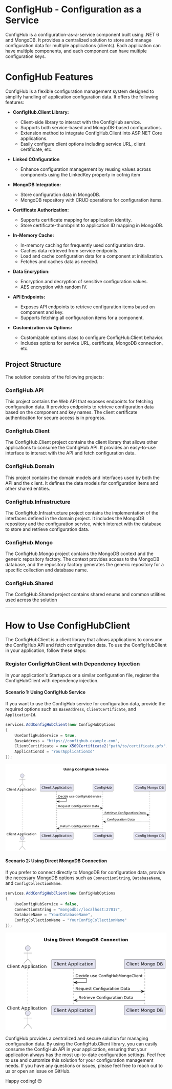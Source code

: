 # ConfigHub - Configuration as a Service

ConfigHub is a configuration-as-a-service component built using .NET 6 and MongoDB. It provides a centralized solution to store and manage configuration data for multiple applications (clients). Each application can have multiple components, and each component can have multiple configuration keys.

# ConfigHub Features

ConfigHub is a flexible configuration management system designed to simplify handling of application configuration data. It offers the following features:

- **ConfigHub.Client Library:**
  - Client-side library to interact with the ConfigHub service.
  - Supports both service-based and MongoDB-based configurations.
  - Extension method to integrate ConfigHub.Client into ASP.NET Core applications.
  - Easily configure client options including service URL, client certificate, etc.
- **Linked COnfiguration**
  - Enhance configuration management by reusing values across components using the LinkedKey property in cofnig item

- **MongoDB Integration:**
  - Store configuration data in MongoDB.
  - MongoDB repository with CRUD operations for configuration items.

- **Certificate Authorization:**
  - Supports certificate mapping for application identity.
  - Store certificate-thumbprint to application ID mapping in MongoDB.

- **In-Memory Cache:**
  - In-memory caching for frequently used configuration data.
  - Caches data retrieved from service endpoints.
  - Load and cache configuration data for a component at initialization.
  - Fetches and caches data as needed.

- **Data Encryption:**
  - Encryption and decryption of sensitive configuration values.
  - AES encryption with random IV.

- **API Endpoints:**
  - Exposes API endpoints to retrieve configuration items based on component and key.
  - Supports fetching all configuration items for a component.

- **Customization via Options:**
  - Customizable options class to configure ConfigHub.Client behavior.
  - Includes options for service URL, certificate, MongoDB connection, etc.

## Project Structure

The solution consists of the following projects:

### ConfigHub.API

This project contains the Web API that exposes endpoints for fetching configuration data. It provides endpoints to retrieve configuration data based on the component and key names. The client certificate authentication for secure access is in progress.

### ConfigHub.Client

The ConfigHub.Client project contains the client library that allows other applications to consume the ConfigHub API. It provides an easy-to-use interface to interact with the API and fetch configuration data.

### ConfigHub.Domain

This project contains the domain models and interfaces used by both the API and the client. It defines the data models for configuration items and other shared entities.

### ConfigHub.Infrastructure

The ConfigHub.Infrastructure project contains the implementation of the interfaces defined in the domain project. It includes the MongoDB repository and the configuration service, which interact with the database to store and retrieve configuration data.

### ConfigHub.Mongo

The ConfigHub.Mongo project contains the MongoDB context and the generic repository factory. The context provides access to the MongoDB database, and the repository factory generates the generic repository for a specific collection and database name.

### ConfigHub.Shared

The ConfigHub.Shared project contains shared enums and common utilities used across the solution  

---

# How to Use ConfigHubClient

The ConfigHubClient is a client library that allows applications to consume the ConfigHub API and fetch configuration data. To use the ConfigHubClient in your application, follow these steps:

### Register ConfigHubClient with Dependency Injection

In your application's Startup.cs or a similar configuration file, register the ConfigHubClient with dependency injection.

#### Scenario 1: Using ConfigHub Service

If you want to use the ConfigHub service for configuration data, provide the required options such as `BaseAddress`, `ClientCertificate`, and `ApplicationId`.

```csharp
services.AddConfigHubClient(new ConfigHubOptions
{
    UseConfigHubService = true,
    BaseAddress = "https://confighub.example.com",
    ClientCertificate = new X509Certificate2("path/to/certificate.pfx", "certificatePassword"),
    ApplicationId = "YourApplicationId"
});
```
![Sequence Diagram](UML/ConfgHubClientAsService.png)

#### Scenario 2: Using Direct MongoDB Connection

If you prefer to connect directly to MongoDB for configuration data, provide the necessary MongoDB options such as `ConnectionString`, `DatabaseName`, and `ConfigCollectionName`.

```csharp
services.AddConfigHubClient(new ConfigHubOptions
{
    UseConfigHubService = false,
    ConnectionString = "mongodb://localhost:27017",
    DatabaseName = "YourDatabaseName",
    ConfigCollectionName = "YourConfigCollectionName"
});
```
![Sequence Diagram](UML/ConfgHubClientAsLibrary.png)

ConfigHub provides a centralized and secure solution for managing configuration data. By using the ConfigHub.Client library, you can easily consume the ConfigHub API in your application, ensuring that your application always has the most up-to-date configuration settings. Feel free to use and customize this solution for your configuration management needs. If you have any questions or issues, please feel free to reach out to us or open an issue on GitHub.

Happy coding! 😊
